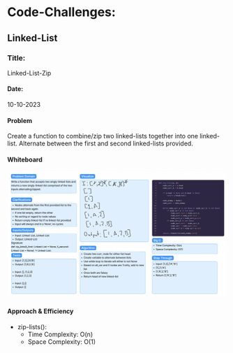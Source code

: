 # Code-Challenges:

## Linked-List

### Title:
Linked-List-Zip

#### Date:
10-10-2023

#### Problem
Create a function to combine/zip two linked-lists together into one linked-list. Alternate between the first and second linked-lists provided.

#### Whiteboard
![traverse-linked-zip](./images/whiteboard_linked-list-zip.png)

#### Approach & Efficiency
  * zip-lists():
    * Time Complexity: O(n)
    * Space Complexity: O(1)



